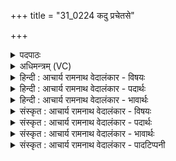 +++
title = "31_0224 कदु प्रचेतसे"

+++
<details><summary>पदपाठः</summary>

क꣢त्। उ꣣। प्र꣡चे꣢꣯तसे। प्र। चे꣣तसे। महे꣢। व꣡चः꣢꣯। दे꣣वा꣡य꣢। श꣣स्यते। त꣢त्। इत्। हि। अ꣣स्य। व꣡र्ध꣢꣯नम्। २२४।
</details>

<details><summary>अधिमन्त्रम् (VC)</summary>

- इन्द्रः
- वामदेवो गौतमः
- गायत्री
- षड्जः
- ऐन्द्रं काण्डम्
</details>

<details><summary>हिन्दी : आचार्य रामनाथ वेदालंकार - विषयः</summary>

अगले मन्त्र में यह बताया गया है कि परमात्मा की स्तुति हम क्यों करें।
</details>

<details><summary>हिन्दी : आचार्य रामनाथ वेदालंकार - पदार्थः</summary>

पदार्थान्वय -  (कत् उ) किसलिए (प्रचेतसे) प्रकृष्ट ज्ञान वा प्रकृष्ट चित्तवाले, (महे) महान् (देवाय) दिव्य गुण-कर्म-स्वभाववाले इन्द्र परमेश्वर के लिए (वचः) स्तुति-वचन (शस्यते) उच्चारण किया जाता है? यह प्रश्न है। इस प्रश्न का उत्तर है—(हि) क्योंकि (तत्) वह स्तुति-वचन (अस्य) इस स्तुतिकर्ता यजमान का (वर्धनम्) बढ़ानेवाला होता है ॥२॥
</details>

<details><summary>हिन्दी : आचार्य रामनाथ वेदालंकार - भावार्थः</summary>

भावार्थ -  परमेश्वर के लिए जो स्तुति-वचन कहे जाते हैं, उनसे स्तोता की ही वृद्धि और उन्नति होती है, यह जानना चाहिए ॥२॥
</details>

<details><summary>संस्कृत : आचार्य रामनाथ वेदालंकार - विषयः</summary>

अथ कुतोऽस्माभिर्देवस्य परमात्मनः स्तुतिः कार्येत्युच्यते।
</details>

<details><summary>संस्कृत : आचार्य रामनाथ वेदालंकार - पदार्थः</summary>

पदार्थान्वय -  (कत्१ उ) किमर्थं खलु (प्रचेतसे) प्रकृष्टं चेतो ज्ञानं चित्तं वा यस्य तस्मै, प्रकृष्टज्ञानाय प्रकृष्टचित्ताय वा, (महे) महते, (देवाय) दिव्यगुणकर्मस्वभावाय इन्द्राय परमेश्वराय (वचः) स्तुतिवचनं (शस्यते) उच्चार्यते ? इति प्रश्नः। तदुत्तरं दीयते—(हि) यस्मात् (तत्) तत् स्तुतिवचनम् (इत्) निश्चयेन (अस्य२) स्तोतुर्यजमानस्य (वर्द्धनम्) वृद्धिकरं भवति ॥२॥
</details>

<details><summary>संस्कृत : आचार्य रामनाथ वेदालंकार - भावार्थः</summary>

भावार्थ -  परमेश्वराय यानि स्तुतिवचांस्युदीर्यन्ते तैः स्तोतुरेव वृद्धिरुन्नतिश्च भवतीति विज्ञेयम् ॥२॥
</details>

<details><summary>संस्कृत : आचार्य रामनाथ वेदालंकार - पादटिप्पनी</summary>

टिप्पनी -   १. कत्। किमः उत्तरस्याः पञ्चम्याः अत् आदेशः। कस्मात् कारणात्। उ इति पादपूरणः—इति वि०। २. अस्य देवस्य वर्धनं वृद्धिकरं भवति—इति भ०। अस्य यजमानस्य—इति सा०।
</details>